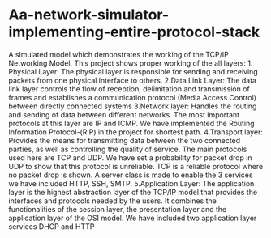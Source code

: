 # Aa-network-simulator-implementing-entire-protocol-stack
A simulated model which demonstrates the working of the TCP/IP Networking Model. This project shows proper working of the all layers:  1. Physical Layer: The physical layer is responsible for sending and receiving packets from one physical interface to others.  2.Data Link Layer: The data link layer controls the flow of reception, delimitation and transmission of frames and establishes a communication protocol (Media Access Control) between directly connected systems 3.Network layer: Handles the routing and sending of data between different networks. The most important protocols at this layer are IP and ICMP. We have implemented the Routing Information Protocol-(RIP) in the project for shortest path.  4.Transport layer: Provides the means for transmitting data between the two connected parties, as well as controlling the quality of service. The main protocols used here are TCP and UDP. We have set a probability for packet drop in UDP to show that this protocol is unreliable. TCP is a reliable protocol where no packet drop is shown. A server class is made to enable the 3 services we have included HTTP, SSH, SMTP. 5.Application Layer: The application layer is the highest abstraction layer of the TCP/IP model that provides the interfaces and protocols needed by the users. It combines the functionalities of the session layer, the presentation layer and the application layer of the OSI model. We have included two application layer services DHCP and HTTP
